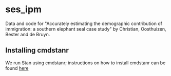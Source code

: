 # ses_ipm
Data and code for "Accurately estimating the demographic contribution of immigration: a southern elephant seal case study" by Christian, Oosthuizen, Bester and de Bruyn.

## Installing cmdstanr
We run Stan using cmdstanr; instructions on how to install cmdstanr can be found [here](https://mc-stan.org/cmdstanr/articles/cmdstanr.html)
